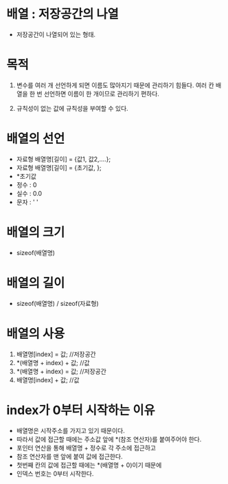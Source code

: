 # 배열 : 저장공간의 나열

  * 저장공간이 나열되어 있는 형태.
	
# 목적
  1. 변수를 여러 개 선언하게 되면 이름도 많아지기 때문에
	   관리하기 힘들다. 여러 칸 배열을 한 번 선언하면 이름이 
	   한 개이므로 관리하기 편하다.

  2. 규칙성이 없는 값에 규칙성을 부여할 수 있다.


# 배열의 선언
 *  자료형 배열명[길이] = {값1, 값2,....};
 *  자료형 배열명[길이] = {초기값, };
 *  *초기값
 * 정수 : 0
 * 실수 : 0.0
 * 문자 : ' '

# 배열의 크기
 * sizeof(배열명)

# 배열의 길이
 * sizeof(배열명) / sizeof(자료형)


# 배열의 사용
  1. 배열명[index] = 값;		//저장공간
  2. *(배열명 + index) + 값;	//값
  3. *(배열명 + index) = 값;	//저장공간
  4. 배열명[index] + 값;		//값


# index가 0부터 시작하는 이유
  * 배열명은 시작주소를 가지고 있기 때문이다.
  * 따라서 값에 접근할 때에는 주소값 앞에 *(참조 연산자)를 붙여주어야 한다.
  * 포인터 연산을 통해 배열명 + 정수로 각 주소에 접근하고
  * 참조 연산자를 맨 앞에 붙여 값에 접근한다.
  * 첫번째 칸의 값에 접근할 때에는 *(배열명 + 0)이기 때문에
  * 인덱스 번호는 0부터 시작한다.
